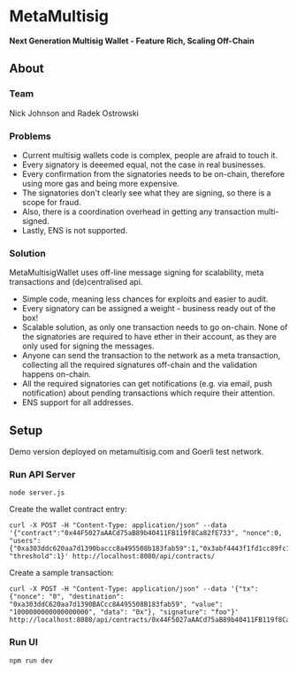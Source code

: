 
# MetaMultisig

**Next Generation Multisig Wallet - Feature Rich, Scaling Off-Chain**

## About

### Team 

Nick Johnson and Radek Ostrowski

### Problems

* Current multisig wallets code is complex, people are afraid to touch it.
* Every signatory is deeemed equal, not the case in real businesses.
* Every confirmation from the signatories needs to be on-chain, therefore using more gas and being more expensive.
* The signatories don't clearly see what they are signing, so there is a scope for fraud.
* Also, there is a coordination overhead in getting any transaction multi-signed.
* Lastly, ENS is not supported.

### Solution

MetaMultisigWallet uses off-line message signing for scalability, meta transactions and (de)centralised api.

* Simple code, meaning less chances for exploits and easier to audit.
* Every signatory can be assigned a weight - business ready out of the box!
* Scalable solution, as only one transaction needs to go on-chain. None of the signatories are required to have ether in their account, as they are only used for signing the messages.  
* Anyone can send the transaction to the network as a meta transaction, collecting all the required signatures off-chain and the validation happens on-chain.
* All the required signatories can get notifications (e.g. via email, push notification) about pending transactions which require their attention.
* ENS support for all addresses.

## Setup

Demo version deployed on metamultisig.com and Goerli test network.

### Run API Server

```node server.js```

Create the wallet contract entry:

```
curl -X POST -H "Content-Type: application/json" --data '{"contract":"0x44F5027aAACd75aB89b40411FB119f8Ca82fE733", "nonce":0, "users":{"0xa303ddc620aa7d1390baccc8a495508b183fab59":1,"0x3abf4443f1fd1cc89fc129b44e71dd9c96e260ab":1}, "threshold":1}' http://localhost:8080/api/contracts/
```

Create a sample transaction:

```
curl -X POST -H "Content-Type: application/json" --data '{"tx":{"nonce": "0", "destination": "0xa303ddC620aa7d1390BACcc8A495508B183fab59", "value": "1000000000000000000", "data": "0x"}, "signature": "foo"}' http://localhost:8080/api/contracts/0x44F5027aAACd75aB89b40411FB119f8Ca82fE733/txs
```

### Run UI

```npm run dev```



